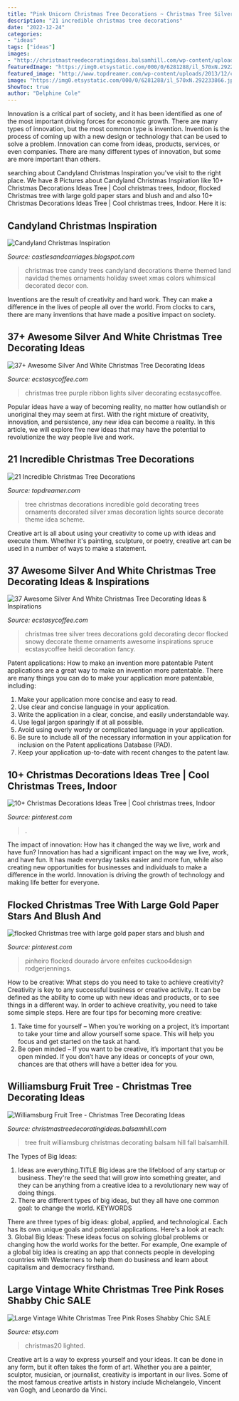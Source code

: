 ```yaml
---
title: "Pink Unicorn Christmas Tree Decorations ~ Christmas Tree Silver Trees Decorations Gold Decorating Decor Flocked Snowy Decorate Theme Ornaments Awesome Inspirations Spruce Ecstasycoffee Heidi Decoration Fancy"
description: "21 incredible christmas tree decorations"
date: "2022-12-24"
categories:
- "ideas"
tags: ["ideas"]
images:
- "http://christmastreedecoratingideas.balsamhill.com/wp-content/uploads/2014/11/unnamed5.jpg"
featuredImage: "https://img0.etsystatic.com/000/0/6281288/il_570xN.292233866.jpg"
featured_image: "http://www.topdreamer.com/wp-content/uploads/2013/12/christmas-tree-decorations-2013-2014.jpg"
image: "https://img0.etsystatic.com/000/0/6281288/il_570xN.292233866.jpg"
ShowToc: true
author: "Delphine Cole"
---
```



Innovation is a critical part of society, and it has been identified as one of the most important driving forces for economic growth. There are many types of innovation, but the most common type is invention. Invention is the process of coming up with a new design or technology that can be used to solve a problem. Innovation can come from ideas, products, services, or even companies. There are many different types of innovation, but some are more important than others.

	

		
searching about Candyland Christmas Inspiration you've visit to the right place. We have 8 Pictures about Candyland Christmas Inspiration like 10+ Christmas Decorations Ideas Tree | Cool christmas trees, Indoor, flocked Christmas tree with large gold paper stars and blush and and also 10+ Christmas Decorations Ideas Tree | Cool christmas trees, Indoor. Here it is:
		
    
## Candyland Christmas Inspiration

<img loading=lazy src="https://3.bp.blogspot.com/-hEUIQ11MwNo/UnrO2BozTjI/AAAAAAAACZ8/lXa5OQwoI1w/s1600/Candy+Tree.jpg" onerror="this.onerror=null;this.src='https://tse3.mm.bing.net/th?id=OIP.nTmKAJlz8RwEEhjapqx0rQHaPN&amp;pid=15.1';" alt="Candyland Christmas Inspiration">

_Source: castlesandcarriages.blogspot.com_

>christmas tree candy trees candyland decorations theme themed land navidad themes ornaments holiday sweet xmas colors whimsical decorated decor con. 

	

Inventions are the result of creativity and hard work. They can make a difference in the lives of people all over the world. From clocks to cars, there are many inventions that have made a positive impact on society.

    
## 37+ Awesome Silver And White Christmas Tree Decorating Ideas

<img loading=lazy src="https://i1.wp.com/www.ecstasycoffee.com/wp-content/uploads/2016/10/White-Christmas-tree-with-white-and-purple-lights-and-purple-ribbon..jpg?resize=750%2C1000" onerror="this.onerror=null;this.src='https://tse2.mm.bing.net/th?id=OIP.ZKL1lGdUiVgf8K3CB51ZQwHaJ4&amp;pid=15.1';" alt="37+ Awesome Silver And White Christmas Tree Decorating Ideas">

_Source: ecstasycoffee.com_

>christmas tree purple ribbon lights silver decorating ecstasycoffee. 

	

Popular ideas have a way of becoming reality, no matter how outlandish or unoriginal they may seem at first. With the right mixture of creativity, innovation, and persistence, any new idea can become a reality. In this article, we will explore five new ideas that may have the potential to revolutionize the way people live and work.

    
## 21 Incredible Christmas Tree Decorations

<img loading=lazy src="http://www.topdreamer.com/wp-content/uploads/2013/12/christmas-tree-decorations-2013-2014.jpg" onerror="this.onerror=null;this.src='https://tse3.mm.bing.net/th?id=OIP.cJQbu9dOYMWHyo-L4BC1oQHaJ4&amp;pid=15.1';" alt="21 Incredible Christmas Tree Decorations">

_Source: topdreamer.com_

>tree christmas decorations incredible gold decorating trees ornaments decorated silver xmas decoration lights source decorate theme idea scheme. 

	

Creative art is all about using your creativity to come up with ideas and execute them. Whether it's painting, sculpture, or poetry, creative art can be used in a number of ways to make a statement.

    
## 37 Awesome Silver And White Christmas Tree Decorating Ideas &amp; Inspirations

<img loading=lazy src="https://i0.wp.com/www.ecstasycoffee.com/wp-content/uploads/2016/10/Snowy-Spruce-Flocked-Christmas-tree.jpg" onerror="this.onerror=null;this.src='https://tse3.mm.bing.net/th?id=OIP.PUn8pjWjQZLSDRLagcMZQQAAAA&amp;pid=15.1';" alt="37 Awesome Silver And White Christmas Tree Decorating Ideas &amp; Inspirations">

_Source: ecstasycoffee.com_

>christmas tree silver trees decorations gold decorating decor flocked snowy decorate theme ornaments awesome inspirations spruce ecstasycoffee heidi decoration fancy. 

	

Patent applications: How to make an invention more patentable
Patent applications are a great way to make an invention more patentable. There are many things you can do to make your application more patentable, including: 
1. Make your application more concise and easy to read.
2. Use clear and concise language in your application. 
3. Write the application in a clear, concise, and easily understandable way. 
4. Use legal jargon sparingly if at all possible. 
5. Avoid using overly wordy or complicated language in your application. 
6. Be sure to include all of the necessary information in your application for inclusion on the Patent applications Database (PAD). 
7. Keep your application up-to-date with recent changes to the patent law.

    
## 10+ Christmas Decorations Ideas Tree | Cool Christmas Trees, Indoor

<img loading=lazy src="https://i.pinimg.com/736x/9a/ba/56/9aba565d884a7790e84f4d477a61d4da.jpg" onerror="this.onerror=null;this.src='https://tse1.mm.bing.net/th?id=OIP.QJqoa5tecOxIB9_NBk-V7gHaMa&amp;pid=15.1';" alt="10+ Christmas Decorations Ideas Tree | Cool christmas trees, Indoor">

_Source: pinterest.com_

>. 

	

The impact of innovation: How has it changed the way we live, work and have fun?
Innovation has had a significant impact on the way we live, work, and have fun. It has made everyday tasks easier and more fun, while also creating new opportunities for businesses and individuals to make a difference in the world. Innovation is driving the growth of technology and making life better for everyone.

    
## Flocked Christmas Tree With Large Gold Paper Stars And Blush And

<img loading=lazy src="https://i.pinimg.com/736x/c0/a1/0e/c0a10e3e7ca79a6d586129c85e87f4db.jpg" onerror="this.onerror=null;this.src='https://tse4.mm.bing.net/th?id=OIP.o4MLPAaqtwX4mSlkbcZ8iwHaLH&amp;pid=15.1';" alt="flocked Christmas tree with large gold paper stars and blush and">

_Source: pinterest.com_

>pinheiro flocked dourado árvore enfeites cuckoo4design rodgerjennings. 

	

How to be creative: What steps do you need to take to achieve creativity?
Creativity is key to any successful business or creative activity. It can be defined as the ability to come up with new ideas and products, or to see things in a different way. In order to achieve creativity, you need to take some simple steps. Here are four tips for becoming more creative: 
1) Take time for yourself – When you’re working on a project, it’s important to take your time and allow yourself some space. This will help you focus and get started on the task at hand. 
2) Be open minded – If you want to be creative, it’s important that you be open minded. If you don’t have any ideas or concepts of your own, chances are that others will have a better idea for you.

    
## Williamsburg Fruit Tree - Christmas Tree Decorating Ideas

<img loading=lazy src="http://christmastreedecoratingideas.balsamhill.com/wp-content/uploads/2014/11/unnamed5.jpg" onerror="this.onerror=null;this.src='https://tse4.mm.bing.net/th?id=OIP.cnHLgiy_25FRvI6cnJhXrwHaLE&amp;pid=15.1';" alt="Williamsburg Fruit Tree - Christmas Tree Decorating Ideas">

_Source: christmastreedecoratingideas.balsamhill.com_

>tree fruit williamsburg christmas decorating balsam hill fall balsamhill. 

	

The Types of Big Ideas:
1. Ideas are everything.TITLE
Big ideas are the lifeblood of any startup or business. They're the seed that will grow into something greater, and they can be anything from a creative idea to a revolutionary new way of doing things.
2. There are different types of big ideas, but they all have one common goal: to change the world. KEYWORDS

There are three types of big ideas: global, applied, and technological. Each has its own unique goals and potential applications. Here's a look at each: 
3. Global Big Ideas: These ideas focus on solving global problems or changing how the world works for the better. For example, One example of a global big idea is creating an app that connects people in developing countries with Westerners to help them do business and learn about capitalism and democracy firsthand. 

    
## Large Vintage White Christmas Tree Pink Roses Shabby Chic SALE

<img loading=lazy src="https://img0.etsystatic.com/000/0/6281288/il_570xN.292233866.jpg" onerror="this.onerror=null;this.src='https://tse1.mm.bing.net/th?id=OIP.rPwdCIIXuLDb57Gak9gUXwHaLP&amp;pid=15.1';" alt="Large Vintage White Christmas Tree Pink Roses Shabby Chic SALE">

_Source: etsy.com_

>christmas20 lighted. 

	

Creative art is a way to express yourself and your ideas. It can be done in any form, but it often takes the form of art. Whether you are a painter, sculptor, musician, or journalist, creativity is important in our lives. Some of the most famous creative artists in history include Michelangelo, Vincent van Gogh, and Leonardo da Vinci.

